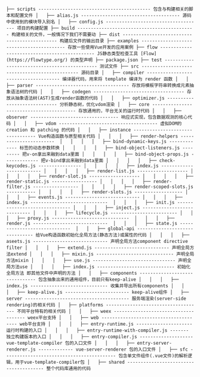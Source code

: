 `
├── scripts ------------------------------------------ 包含与构建相关的脚本和配置文件
│   ├── alias.js ------------------------------------- 源码中使用到的模块导入别名
│   ├── config.js ------------------------------------ 项目的构建配置
├── build -------------------------------------------- 构建相关的文件，一般情况下我们不需要动
├── dist --------------------------------------------- 构建后文件的输出目录
├── examples ----------------------------------------- 存放一些使用Vue开发的应用案例
├── flow --------------------------------------------- JS静态类型检查工具 [Flow](https://flowtype.org/) 的类型声明
├── package.json
├── test --------------------------------------------- 测试文件
├── src ---------------------------------------------- 源码目录
│   ├── compiler ------------------------------------- 编译器代码，用来将 template 编译为 render 函数
│   │   ├── parser ----------------------------------- 存放将模板字符串转换成元素抽象语法树的代码
│   │   ├── codegen ---------------------------------- 存放从抽象语法树(AST)生成render函数的代码
│   │   ├── optimizer.js ----------------------------- 分析静态树，优化vdom渲染
│   ├── core ----------------------------------------- 存放通用的，平台无关的运行时代码
│   │   ├── observer --------------------------------- 响应式实现，包含数据观测的核心代码
│   │   ├── vdom ------------------------------------- 虚拟DOM的 creation 和 patching 的代码
│   │   ├── instance --------------------------------- Vue构造函数与原型相关代码
│   │   │   ├── render-helpers ----------------------- 
│   │   │   │   ├── bind-dynamic-keys.js ------------- 标签的动态参数转换
│   │   │   │   ├── bind-object-listeners.js --------- 把v-on拿出来融到data里面
│   │   │   │   ├── bind-object-props.js ------------- 把v-bind拿出来融到data里面
│   │   │   │   ├── check-keycodes.js ----------------
│   │   │   │   ├── index.js -------------------------
│   │   │   │   ├── render-list.js -------------------
│   │   │   │   ├── render-slot.js -------------------
│   │   │   │   ├── render-static.js -----------------
│   │   │   │   ├── render-filter.js -----------------
│   │   │   │   ├── render-scoped-slots.js -----------
│   │   │   │   ├── render-slots.js ------------------
│   │   │   ├── events.js ----------------------------
│   │   │   ├── index.js ----------------------------- 
│   │   │   ├── init.js ------------------------------
│   │   │   ├── inject.js ----------------------------
│   │   │   ├── lifecycle.js -------------------------
│   │   │   ├── proxy.js ----------------------------- 
│   │   │   ├── render.js ---------------------------- 
│   │   │   ├── state.js ----------------------------- 
│   │   ├── global-api ------------------------------- 给Vue构造函数初始化全局方法(静态方法)或属性的代码
│   │   │   ├── aseets.js ---------------------------- 声明全局方法component directive filter
│   │   │   ├── extend.js ---------------------------- 声明全局方法extend
│   │   │   ├── mixin.js ----------------------------- 声明全局方法mixin
│   │   │   ├── use.js ------------------------------- 声明全局方法use
│   │   │   ├── index.js ----------------------------- 初始化全局方法 即其他文件中声明的方法
│   │   ├── components ------------------------------- 包含抽象出来的通用组件，目前只有keep-alive
│   │   │   ├── index.js ----------------------------- 收集并导出所有components
│   │   │   ├── keep-alive.js ------------------------ keep-alive组件
│   ├── server --------------------------------------- 服务端渲染(server-side rendering)的相关代码
│   ├── platforms ------------------------------------ 不同平台特有的相关代码
│   │   ├── weex ------------------------------------- weex平台支持
│   │   ├── web -------------------------------------- web平台支持
│   │   │   ├── entry-runtime.js --------------------- 运行时构建的入口
│   │   │   ├── entry-runtime-with-compiler.js ------- 独立构建版本的入口
│   │   │   ├── entry-compiler.js -------------------- vue-template-compiler 包的入口文件
│   │   │   ├── entry-server-renderer.js ------------- vue-server-renderer 包的入口文件
│   ├── sfc ------------------------------------------ 包含单文件组件(.vue文件)的解析逻辑，用于vue-template-compiler包
│   ├── shared --------------------------------------- 整个代码库通用的代码
`